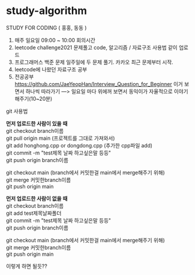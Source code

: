 # study-algorithm
STUDY FOR CODING ( 홍홍, 동동 ) 

1. 매주 일요일 09:00 ~ 10:00 회의시간
2. leetcode challenge2021 문제풀고 code, 알고리즘 / 자료구조 사용법 같이 업로드
3. 프로그래머스 백준 문제 일주일에 두 문제 풀기. 카카오 최근 문제부터 시작.
4. leetcode에 나왔던 자료구조 공부
5. 전공공부 https://github.com/JaeYeopHan/Interview_Question_for_Beginner 이거 보면서 하나씩 따라가기
   —> 일요일 마다 위에꺼 보면서 동익이가 자율적으로 이야기해주기(10~20분)


git 사용법

**먼저 업로드한 사람이 있을 때** <br/>
git checkout branch이름 <br/>
git pull origin main (프로젝트를 그대로 가져와서) <br/>
git add honghong.cpp or dongdong.cpp  (추가한 cpp파일 add) <br/>
git commit -m "test제목 날짜 하고싶은말 등등" <br/>
git push origin branch이름 <br/>

git checkout main (branch에서 커밋한걸 main에서 merge해주기 위해)<br/>
git merge 커밋한branch이름<br/>
git push origin main<br/>


**먼저 업로드한 사람이 없을 때** <br/>
git checkout branch이름 <br/>
git add test제목날짜폴더 <br/>
git commit -m "test제목 날짜 하고싶은말 등등" <br/>
git push origin branch이름 <br/>

git checkout main (branch에서 커밋한걸 main에서 merge해주기 위해) <br/>
git merge 커밋한branch이름 <br/>
git push origin main <br/>

이렇게 하면 될듯??
